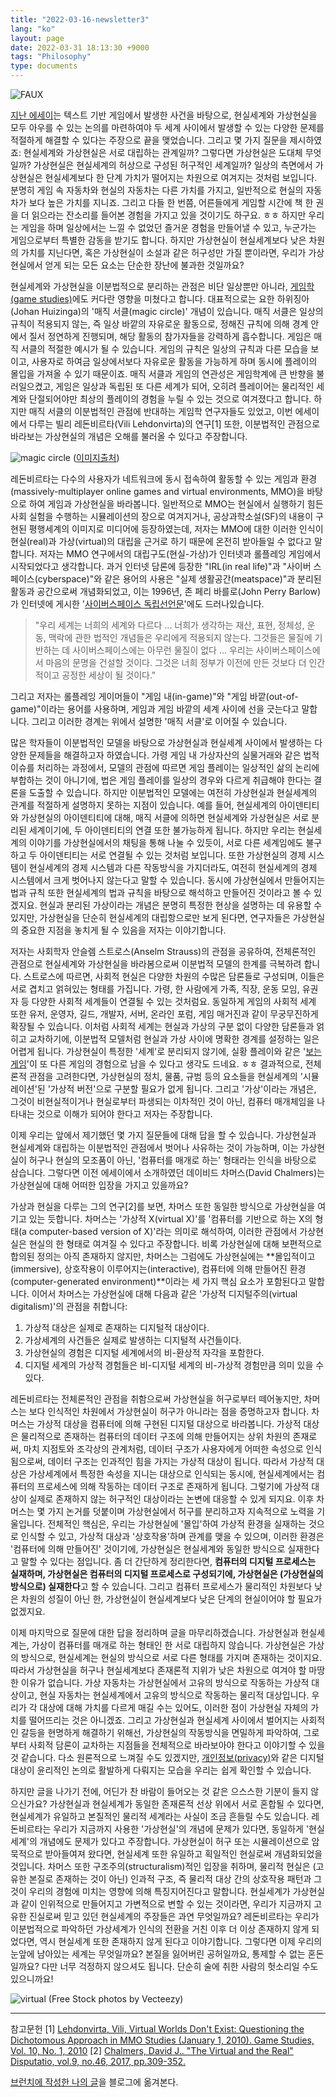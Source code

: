 ```yaml
---
title: "2022-03-16-newsletter3"
lang: "ko"
layout: page
date: 2022-03-31 18:13:30 +9000
tags: "Philosophy"
type: documents
---
```

<!-- [[Philosophy]] -->

![FAUX](../../attachments/2022-03-31-18-04-28.png)

[지난 에세이](https://brunch.co.kr/@a75fe69376a1428/8)는 텍스트 기반 게임에서 발생한 사건을 바탕으로, 현실세계와 가상현실을 모두 아우를 수 있는 논의를 마련하여야 두 세계 사이에서 발생할 수 있는 다양한 문제를 적절하게 해결할 수 있다는 주장으로 끝을 맺었습니다. 그리고 몇 가지 질문을 제시하였죠: 현실세계와 가상현실은 서로 대립하는 관계일까? 그렇다면 가상현실은 도대체 무엇일까? 가상현실은 현실세계의 허상으로 구성된 허구적인 세계일까? 일상의 측면에서 가상현실은 현실세계보다 한 단계 가치가 떨어지는 차원으로 여겨지는 것처럼 보입니다. 분명히 게임 속 자동차와 현실의 자동차는 다른 가치를 가지고, 일반적으로 현실의 자동차가 보다 높은 가치를 지니죠. 그리고 다들 한 번쯤, 어른들에게 게임할 시간에 책 한 권을 더 읽으라는 잔소리를 들어본 경험을 가지고 있을 것이기도 하구요. ㅎㅎ 하지만 우리는 게임을 하며 일상에서는 느낄 수 없었던 즐거운 경험을 만들어낼 수 있고, 누군가는 게임으로부터 특별한 감동을 받기도 합니다. 하지만 가상현실이 현실세계보다 낮은 차원의 가치를 지닌다면, 혹은 가상현실이 소설과 같은 허구성만 가질 뿐이라면, 우리가 가상현실에서 얻게 되는 모든 요소는 단순한 장난에 불과한 것일까요?


현실세계와 가상현실을 이분법적으로 분리하는 관점은 비단 일상뿐만 아니라, [게임학(game studies)](https://ko.wikipedia.org/wiki/%EA%B2%8C%EC%9E%84%ED%95%99)에도 커다란 영향을 미쳤다고 합니다. 대표적으로는 요한 하위징아(Johan Huizinga)의 '매직 서클(magic circle)' 개념이 있습니다. 매직 서클은 일상의 규칙이 적용되지 않는, 즉 일상 바깥의 자유로운 활동으로, 정해진 규칙에 의해 경계 안에서 질서 정연하게 진행되며, 해당 활동의 참가자들을 강력하게 흡수합니다. 게임은 매직 서클의 적절한 예시가 될 수 있습니다. 게임의 규칙은 일상의 규칙과 다른 모습을 보이고, 사용자로 하여금 일상에서보다 자유로운 활동을 가능하게 하며 동시에 플레이의 몰입을 가져올 수 있기 때문이죠. 매직 서클과 게임의 연관성은 게임학계에 큰 반향을 불러일으켰고, 게임은 일상과 독립된 또 다른 세계가 되어, 오히려 플레이어는 물리적인 세계와 단절되어야만 최상의 플레이의 경험을 누릴 수 있는 것으로 여겨졌다고 합니다. 하지만 매직 서클의 이분법적인 관점에 반대하는 게임학 연구자들도 있었고, 이번 에세이에서 다루는 빌리 레돈비르타(Vili Lehdonvirta)의 연구[1] 또한, 이분법적인 관점으로 바라보는 가상현실의 개념은 오해를 불러올 수 있다고 주장합니다.


![magic circle](../../attachments/2022-03-31-18-14-42.png)
([이미지출처](https://gdt.stanford.edu/what-is-the-magic-circle/))


레돈비르타는 다수의 사용자가 네트워크에 동시 접속하여 활동할 수 있는 게임과 환경(massively-multiplayer online games and virtual environments, MMO)을 바탕으로 하여 게임과 가상현실을 바라봅니다. 일반적으로 MMO는 현실에서 실행하기 힘든 사회 실험을 수행하는 시뮬레이션의 장으로 여겨지거나, 공상과학소설(SF)의 내용이 구현된 평행세계의 이미지로 미디어에 등장하였는데, 저자는 MMO에 대한 이러한 인식이 현실(real)과 가상(virtual)의 대립을 근거로 하기 때문에 온전히 받아들일 수 없다고 말합니다. 저자는 MMO 연구에서의 대립구도(현실-가상)가 인터넷과 롤플레잉 게임에서 시작되었다고 생각합니다. 과거 인터넷 담론에 등장한 "IRL(in real life)"과 "사이버 스페이스(cyberspace)"와 같은 용어의 사용은 "실제 생활공간(meatspace)"과 분리된 활동과 공간으로써 개념화되었고, 이는 1996년, 존 페리 바를로(John Perry Barlow)가 인터넷에 게시한 '[사이버스페이스 독립선언문](https://ko.wikipedia.org/wiki/%EC%82%AC%EC%9D%B4%EB%B2%84%EC%8A%A4%ED%8E%98%EC%9D%B4%EC%8A%A4_%EB%8F%85%EB%A6%BD%EC%84%A0%EC%96%B8%EB%AC%B8#cite_note-2)'에도 드러나있습니다.


> "우리 세계는 너희의 세계와 다르다 ... 너희가 생각하는 재산, 표현, 정체성, 운동, 맥락에 관한 법적인 개념들은 우리에게 적용되지 않는다. 그것들은 물질에 기반하는 데 사이버스페이스에는 아무런 물질이 없다 ... 우리는 사이버스페이스에서 마음의 문명을 건설할 것이다. 그것은 너희 정부가 이전에 만든 것보다 더 인간적이고 공정한 세상이 될 것이다."


그리고 저자는 롤플레잉 게이머들이 "게임 내(in-game)"와 "게임 바깥(out-of-game)"이라는 용어를 사용하며, 게임과 게임 바깥의 세계 사이에 선을 긋는다고 말합니다. 그리고 이러한 경계는 위에서 설명한 '매직 서클'로 이어질 수 있습니다.


많은 학자들이 이분법적인 모델을 바탕으로 가상현실과 현실세계 사이에서 발생하는 다양한 문제들을 해결하고자 하였습니다. 가령 게임 내 가상자산의 실물거래와 같은 법적 이슈를 처리하는 과정에서, 모델의 관점에 따르면 게임 플레이는 일상적인 삶의 논리에 부합하는 것이 아니기에, 법은 게임 플레이를 일상의 경우와 다르게 취급해야 한다는 결론을 도출할 수 있습니다. 하지만 이분법적인 모델에는 여전히 가상현실과 현실세계의 관계를 적절하게 설명하지 못하는 지점이 있습니다. 예를 들어, 현실세계의 아이덴티티와 가상현실의 아이덴티티에 대해, 매직 서클에 의하면 현실세계와 가상현실은 서로 분리된 세계이기에, 두 아이덴티티의 연결 또한 불가능하게 됩니다. 하지만 우리는 현실세계의 이야기를 가상현실에서의 채팅을 통해 나눌 수 있듯이, 서로 다른 세계임에도 불구하고 두 아이덴티티는 서로 연결될 수 있는 것처럼 보입니다. 또한 가상현실의 경제 시스템이 현실세계의 경제 시스템과 다른 작동방식을 가지더라도, 여전히 현실세계의 경제 시스템에서 크게 벗어나지 않는다고 말할 수 있습니다. 동시에 가상현실에서 만들어지는 법과 규칙 또한 현실세계의 법과 규칙을 바탕으로 해석하고 만들어진 것이라고 볼 수 있겠지요. 현실과 분리된 가상이라는 개념은 분명히 특정한 현상을 설명하는 데 유용할 수 있지만, 가상현실을 단순히 현실세계의 대립항으로만 보게 된다면, 연구자들은 가상현실의 중요한 지점을 놓치게 될 수 있음을 저자는 이야기합니다.


저자는 사회학자 안슬렘 스트로스(Anselm Strauss)의 관점을 공유하여, 전체론적인 관점으로 현실세계와 가상현실을 바라봄으로써 이분법적 모델의 한계를 극복하려 합니다. 스트로스에 따르면, 사회적 현실은 다양한 차원의 수많은 담론들로 구성되며, 이들은 서로 겹치고 얽혀있는 형태를 가집니다. 가령, 한 사람에게 가족, 직장, 운동 모임, 유권자 등 다양한 사회적 세계들이 연결될 수 있는 것처럼요. 동일하게 게임의 사회적 세계 또한 유저, 운영자, 길드, 개발자, 서버, 온라인 포럼, 게임 매거진과 같이 무궁무진하게 확장될 수 있습니다. 이처럼 사회적 세계는 현실과 가상의 구분 없이 다양한 담론들과 얽히고 교차하기에, 이분법적 모델처럼 현실과 가상 사이에 명확한 경계를 설정하는 일은 어렵게 됩니다. 가상현실이 특정한 '세계'로 분리되지 않기에, 실황 플레이와 같은 '[보는 게임](https://gamegeneration.or.kr/board/post/view?match=id:70)'이 또 다른 게임의 경험으로 남을 수 있다고 생각도 드네요. ㅎㅎ 결과적으로, 전체론적 관점을 고려한다면, 가상현실의 정치, 물품, 규범 등의 요소들을 현실세계의 '시뮬레이션'된 '가상적 버전'으로 구분할 필요가 없게 됩니다. 그리고 '가상'이라는 개념은, 그것이 비현실적이거나 현실로부터 파생되는 이차적인 것이 아닌, 컴퓨터 매개체임을 나타내는 것으로 이해가 되어야 한다고 저자는 주장합니다.


이제 우리는 앞에서 제기했던 몇 가지 질문들에 대해 답을 할 수 있습니다. 가상현실과 현실세계와 대립하는 이분법적인 관점에서 벗어나 사유하는 것이 가능하며, 이는 가상현실이 허구나 현실의 모조품이 아닌, '컴퓨터를 매개로 하는' 형태라는 인식을 바탕으로 삼습니다. 그렇다면 이전 에세이에서 소개하였던 데이비드 차머스(David Chalmers)는 가상현실에 대해 어떠한 입장을 가지고 있을까요?


가상과 현실을 다루는 그의 연구[2]를 보면, 차머스 또한 동일한 방식으로 가상현실을 여기고 있는 듯합니다. 차머스는 '가상적 X(virtual X)'를 '컴퓨터를 기반으로 하는 X의 형태(a computer-based version of X)'라는 의미로 해석하여, 이러한 관점에서 가상현실은 현실의 한 형태로 여겨질 수 있다고 주장합니다. 비록 가상현실에 대해 보편적으로 합의된 정의는 아직 존재하지 않지만, 차머스는 그럼에도 가상현실에는 **몰입적이고(immersive), 상호작용이 이루어지는(interactive), 컴퓨터에 의해 만들어진 환경(computer-generated environment)**이라는 세 가지 핵심 요소가 포함된다고 말합니다. 이어서 차머스는 가상현실에 대해 다음과 같은 '가상적 디지털주의(virtual digitalism)'의 관점을 취합니다:

1. 가상적 대상은 실제로 존재하는 디지털적 대상이다.
2. 가상세계의 사건들은 실제로 발생하는 디지털적 사건들이다.
3. 가상현실의 경험은 디지털 세계에서의 비-환상적 자각을 포함한다.
4. 디지털 세계의 가상적 경험들은 비-디지털 세계의 비-가상적 경험만큼 의미 있을 수 있다.


레돈비르타는 전체론적인 관점을 취함으로써 가상현실을 허구로부터 떼어놓지만, 차머스는 보다 인식적인 차원에서 가상현실이 허구가 아니라는 점을 증명하고자 합니다. 차머스는 가상적 대상을 컴퓨터에 의해 구현된 디지털 대상으로 바라봅니다. 가상적 대상은 물리적으로 존재하는 컴퓨터의 데이터 구조에 의해 만들어지는 상위 차원의 존재로써, 마치 지점토와 조각상의 관계처럼, 데이터 구조가 사용자에게 어떠한 속성으로 인식됨으로써, 데이터 구조는 인과적인 힘을 가지는 가상적 대상이 됩니다. 따라서 가상적 대상은 가상세계에서 특정한 속성을 지니는 대상으로 인식되는 동시에, 현실세계에서는 컴퓨터의 프로세스에 의해 작동하는 데이터 구조로 존재하게 됩니다. 그렇기에 가상적 대상이 실제로 존재하지 않는 허구적인 대상이라는 논변에 대응할 수 있게 되지요. 이후 차머스는 몇 가지 논거를 덧붙이며 가상현실에서 허구를 분리하고자 지속적으로 노력을 기울입니다. 전체적인 핵심은, 우리는 가상현실에 '몰입'하여 가상적 환경을 실재하는 것으로 인식할 수 있고, 가상적 대상과 '상호작용'하며 관계를 맺을 수 있으며, 이러한 환경은 '컴퓨터에 의해 만들어진' 것이기에, 가상현실은 현실세계와 동일한 방식으로 실재한다고 말할 수 있다는 점입니다. 좀 더 간단하게 정리한다면, **컴퓨터의 디지털 프로세스는 실재하며, 가상현실은 컴퓨터의 디지털 프로세스로 구성되기에, 가상현실은 (가상현실의 방식으로) 실재한다**고 할 수 있습니다. 그리고 컴퓨터 프로세스가 물리적인 차원보다 낮은 차원의 성질이 아닌 한, 가상현실이 현실세계보다 낮은 단계의 현실이어야 할 필요가 없겠지요.


이제 마지막으로 질문에 대한 답을 정리하며 글을 마무리하겠습니다. 가상현실과 현실세계는, 가상이 컴퓨터를 매개로 하는 형태인 한 서로 대립하지 않습니다. 가상현실은 가상의 방식으로, 현실세계는 현실의 방식으로 서로 다른 형태를 가지며 존재하는 것이지요. 따라서 가상현실을 허구나 현실세계보다 존재론적 지위가 낮은 차원으로 여겨야 할 마땅한 이유가 없습니다. 가상 자동차는 가상현실에서 고유의 방식으로 작동하는 가상적 대상이고, 현실 자동차는 현실세계에서 고유의 방식으로 작동하는 물리적 대상입니다. 우리가 각 대상에 대해 가치를 다르게 매길 수는 있어도, 이러한 점이 가상현실 자체의 가치를 떨어뜨리는 것은 아니겠죠. 그리고 가상현실과 현실세계 사이에서 벌어지는 사회적인 갈등을 현명하게 해결하기 위해선, 가상현실의 작동방식을 면밀하게 파악하여, 그로부터 사회적 담론이 교차하는 지점들을 전체적으로 바라보아야 한다고 이야기할 수 있을 것 같습니다. 다소 원론적으로 느껴질 수도 있겠지만, [개인정보(privacy)](https://www.privacy.go.kr/nns/ntc/inf/personalInfo.do)와 같은 디지털 대상이 윤리적인 논의로 활발하게 다뤄지는 모습을 우리는 쉽게 확인할 수 있습니다.


하지만 글을 나가기 전에, 어딘가 찬 바람이 들어오는 것 같은 으스스한 기분이 들지 않으신가요? 가상현실과 현실세계가 동일한 존재론적 선상 위에서 서로 혼합될 수 있다면, 현실세계가 유일하고 본질적인 물리적 세계라는 사실이 조금 흔들릴 수도 있습니다. 레돈비르타는 우리가 지금까지 사용한 '가상현실'의 개념에 문제가 있다면, 동일하게 '현실세계'의 개념에도 문제가 있다고 주장합니다. 가상현실이 허구 또는 시뮬레이션으로 암묵적으로 받아들여져 왔다면, 현실세계 또한 유일하고 획일적인 현실로써 개념화되었을 것입니다. 차머스 또한 구조주의(structuralism)적인 입장을 취하며, 물리적 현실은 (고유한 본질로 존재하는 것이 아닌) 인과적 구조, 즉 물리적 대상 간의 상호작용 패턴과 그것이 우리의 경험에 미치는 영향에 의해 특징지어진다고 말합니다. 현실세계가 가상현실과 같이 인위적으로 만들어지고 가변적으로 변할 수 있는 것이라면, 우리가 지금까지 고유한 진실로써 믿고 있던 현실세계의 주장들은 과연 무엇일까요? 레돈비르타는 우리가 이분법적으로 파악하던 가상세계가 인식의 전환을 거친 이후 더 이상 존재하지 않게 되었다면, 역시 현실세계 또한 존재하지 않게 된다고 이야기합니다. 그렇다면 이제 우리의 눈앞에 남아있는 세계는 무엇일까요? 본질을 잃어버린 공허일까요, 통제할 수 없는 혼돈일까요? 다만 너무 걱정하지 않으셔도 됩니다. 단순히 술에 취한 사람의 헛소리일 수도 있으니까요!


![virtual](../../attachments/2022-03-31-18-18-07.png)
(Free Stock photos by Vecteezy)


* * *
참고문헌
[1] [Lehdonvirta, Vili, Virtual Worlds Don't Exist: Questioning the  Dichotomous Approach in MMO Studies (January 1, 2010). Game Studies,  Vol. 10, No. 1, 2010](http://gamestudies.org/1001/articles/lehdonvirta)
[2] [Chalmers, David J.. "The Virtual and the Real" Disputatio, vol.9, no.46, 2017, pp.309-352.](https://www.consc.net/papers/virtual.pdf)


[브런치에 작성한 나의 글](https://brunch.co.kr/@a75fe69376a1428/15)을 블로그에 옮겨본다.
